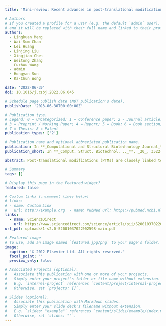 ```yaml
---
title: 'Mini-review: Recent advances in post-translational modification site prediction based on deep learning'

# Authors
# If you created a profile for a user (e.g. the default `admin` user), write the username (folder name) here
# and it will be replaced with their full name and linked to their profile.
authors:
  - Lingkuan Meng
  - Wai-Sum Chan
  - Lei Huang
  - Linjing Liu
  - Xingjian Chen
  - Weitong Zhang
  - Fuzhou Wang
  - admin
  - Hongyan Sun
  - Ka-Chun Wong

date: '2022-06-30'
doi: 10.1016/j.csbj.2022.06.045

# Schedule page publish date (NOT publication's date).
publishDate: '2023-06-30T00:00:00Z'

# Publication type.
# Legend: 0 = Uncategorized; 1 = Conference paper; 2 = Journal article;
# 3 = Preprint / Working Paper; 4 = Report; 5 = Book; 6 = Book section;
# 7 = Thesis; 8 = Patent
publication_types: ['2']

# Publication name and optional abbreviated publication name.
publication: In **_Computational and Structural Biotechnology Journal_**
publication_short: In **_Comput. Struct. Biotechnol. J._**, _20_, 3522‑3532

abstract: Post-translational modifications (PTMs) are closely linked to numerous diseases, playing a significant role in regulating protein structures, activities, and functions. Therefore, the identification of PTMs is crucial for understanding the mechanisms of cell biology and diseases therapy. Compared to traditional machine learning methods, the deep learning approaches for PTM prediction provide accurate and rapid screening, guiding the downstream wet experiments to leverage the screened information for focused studies. In this paper, we reviewed the recent works in deep learning to identify phosphorylation, acetylation, ubiquitination, and other PTM types. In addition, we summarized PTM databases and discussed future directions with critical insights.

# Summary
tags: []

# Display this page in the Featured widget?
featured: false

# Custom links (uncomment lines below)
# links:
# - name: Custom Link
#   url: http://example.org  - name: PubMed url: https://pubmed.ncbi.nlm.nih.gov/36410110
links:
  - name: ScienceDirect
    url: https://www.sciencedirect.com/science/article/pii/S2001037022002598
url_pdf: uploads/1-s2.0-S2001037022002598-main.pdf

# Featured image
# To use, add an image named `featured.jpg/png` to your page's folder.
image:
  caption: '© 2022 Elsevier Ltd. All rights reserved.'
  focal_point: ''
  preview_only: false

# Associated Projects (optional).
#   Associate this publication with one or more of your projects.
#   Simply enter your project's folder or file name without extension.
#   E.g. `internal-project` references `content/project/internal-project/index.md`.
#   Otherwise, set `projects: []`.

# Slides (optional).
#   Associate this publication with Markdown slides.
#   Simply enter your slide deck's filename without extension.
#   E.g. `slides: "example"` references `content/slides/example/index.md`.
#   Otherwise, set `slides: ""`.
---
```



